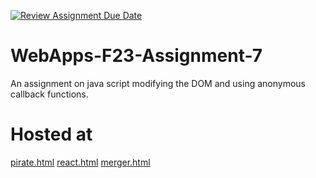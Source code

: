 [![Review Assignment Due Date](https://classroom.github.com/assets/deadline-readme-button-24ddc0f5d75046c5622901739e7c5dd533143b0c8e959d652212380cedb1ea36.svg)](https://classroom.github.com/a/Kv-XePEp)
# WebApps-F23-Assignment-7
An assignment on java script modifying the DOM and using anonymous callback functions.

# Hosted at
[pirate.html](https://44-563-webapps-f23.github.io/44563-webapps-f23-assignment7-BhanuGorantla/pirate.html)
[react.html](https://44-563-webapps-f23.github.io/44563-webapps-f23-assignment7-BhanuGorantla/react.html)
[merger.html](https://44-563-webapps-f23.github.io/44563-webapps-f23-assignment7-BhanuGorantla/merger.html)
